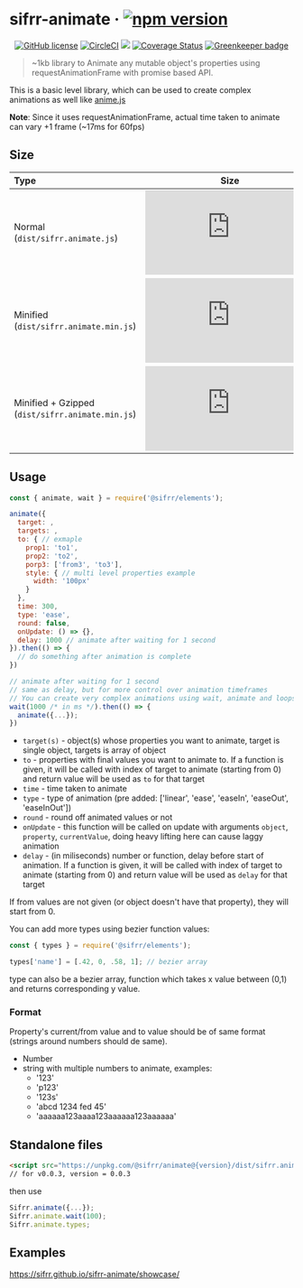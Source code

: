 # sifrr-animate · [![npm version](https://img.shields.io/npm/v/@sifrr/animate.svg)](https://www.npmjs.com/package/@sifrr/animate)

<p align="center">
  <a href="https://github.com/sifrr/sifrr-animate/blob/master/LICENSE"><img src="https://img.shields.io/badge/license-MIT-blue.svg?style=flat-square" alt="GitHub license" /></a>
  <a href="https://circleci.com/gh/sifrr/sifrr-animate"><img alt="CircleCI" src="https://img.shields.io/circleci/project/github/sifrr/sifrr-animate/master.svg?logo=circleci&style=flat-square" /></a>
  <a href="https://app.fossa.io/projects/git%2Bgithub.com%2Fsifrr%2Fsifrr-animate?ref=badge_small" alt="FOSSA Status"><img src="https://app.fossa.io/api/projects/git%2Bgithub.com%2Fsifrr%2Fsifrr-animate.svg?type=small"/></a>
  <a href="https://coveralls.io/github/sifrr/sifrr-animate?branch=master"><img src="https://img.shields.io/coveralls/github/sifrr/sifrr-animate.svg?style=flat-square" alt="Coverage Status" /></a>
  <a href="https://greenkeeper.io/"><img src="https://badges.greenkeeper.io/sifrr/sifrr-animate.svg?style=flat-square" alt="Greenkeeper badge" /></a>
</p>

> ~1kb library to Animate any mutable object's properties using requestAnimationFrame with promise based API.

This is a basic level library, which can be used to create complex animations as well like [anime.js](https://github.com/juliangarnier/anime)

**Note**: Since it uses requestAnimationFrame, actual time taken to animate can vary +1 frame (~17ms for 60fps)

## Size

| Type                                         |                                                                                                                      Size                                                                                                                      |
| :------------------------------------------- | :--------------------------------------------------------------------------------------------------------------------------------------------------------------------------------------------------------------------------------------------: |
| Normal (`dist/sifrr.animate.js`)                 |                    [![Normal](https://img.badgesize.io/sifrr/sifrr-animate/master/dist/sifrr.animate.js?maxAge=600)](https://github.com/sifrr/sifrr-animate/blob/master/dist/sifrr.animate.js)                   |
| Minified (`dist/sifrr.animate.min.js`)           |               [![Minified](https://img.badgesize.io/sifrr/sifrr-animate/master/dist/sifrr.animate.min.js?maxAge=600)](https://github.com/sifrr/sifrr-animate/blob/master/dist/sifrr.animate.min.js)              |
| Minified + Gzipped (`dist/sifrr.animate.min.js`) | [![Minified + Gzipped](https://img.badgesize.io/sifrr/sifrr-animate/master/dist/sifrr.animate.min.js?compression=gzip&maxAge=600)](https://github.com/sifrr/sifrr-animate/blob/master/dist/sifrr.animate.min.js) |

## Usage

```js
const { animate, wait } = require('@sifrr/elements');

animate({
  target: ,
  targets: ,
  to: { // exmaple
    prop1: 'to1',
    prop2: 'to2',
    porp3: ['from3', 'to3'],
    style: { // multi level properties example
      width: '100px'
    }
  },
  time: 300,
  type: 'ease',
  round: false,
  onUpdate: () => {},
  delay: 1000 // animate after waiting for 1 second
}).then(() => {
  // do something after animation is complete
})

// animate after waiting for 1 second
// same as delay, but for more control over animation timeframes
// You can create very complex animations using wait, animate and loops
wait(1000 /* in ms */).then(() => {
  animate({...});
})
```

-   `target(s)` - object(s) whose properties you want to animate, target is single object, targets is array of object
-   `to` - properties with final values you want to animate to. If a function is given, it will be called with index of target to animate (starting from 0) and return value will be used as `to` for that target
-   `time` - time taken to animate
-   `type` - type of animation (pre added: \['linear', 'ease', 'easeIn', 'easeOut', 'easeInOut'])
-   `round` - round off animated values or not
-   `onUpdate` - this function will be called on update with arguments `object`, `property`, `currentValue`, doing heavy lifting here can cause laggy animation
-   `delay` - (in miliseconds) number or function, delay before start of animation. If a function is given, it will be called with index of target to animate (starting from 0) and return value will be used as `delay` for that target

If from values are not given (or object doesn't have that property), they will start from 0.

You can add more types using bezier function values:

```js
const { types } = require('@sifrr/elements');

types['name'] = [.42, 0, .58, 1]; // bezier array
```

type can also be a bezier array, function which takes x value between (0,1) and returns corresponding y value.

### Format

Property's current/from value and to value should be of same format (strings around numbers should de same).

-   Number
-   string with multiple numbers to animate, examples:
    -   '123'
    -   'p123'
    -   '123s'
    -   'abcd 1234 fed 45'
    -   'aaaaaa123aaaa123aaaaaa123aaaaaa'

## Standalone files

```html
<script src="https://unpkg.com/@sifrr/animate@{version}/dist/sifrr.animate.min.js"></script>
// for v0.0.3, version = 0.0.3
```

then use

```js
Sifrr.animate({...});
Sifrr.animate.wait(100);
Sifrr.animate.types;
```

## Examples

<https://sifrr.github.io/sifrr-animate/showcase/>
